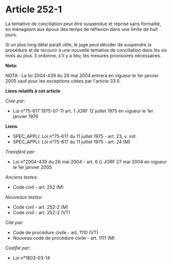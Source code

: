 # Article 252-1

La tentative de conciliation peut être suspendue et reprise sans formalité, en ménageant aux époux des temps de réflexion
dans une limite de huit jours.

Si un plus long délai paraît utile, le juge peut décider de suspendre la procédure et de recourir à une nouvelle tentative de
conciliation dans les six mois au plus. Il ordonne, s'il y a lieu, les mesures provisoires nécessaires.

**Nota:**

NOTA : La loi 2004-439 du 26 mai 2004 entrera en vigueur le 1er janvier 2005 sauf pour les exceptions citées par l'article 33
II.

**Liens relatifs à cet article**

_Créé par_:

  - Loi n°75-617 1975-07-11 art. 1 JORF 12 juillet 1975 en vigueur le 1er janvier 1976

**Liens**:

  - SPEC_APPLI: Loi n°75-617 du 11 juillet 1975 - art. 23, v. init.
  - SPEC_APPLI: Loi n°75-617 du 11 juillet 1975 - art. 24 (M)

_Transféré par_:

  - Loi n°2004-439 du 26 mai 2004 - art. 6 () JORF 27 mai 2004 en vigueur le 1er janvier 2005

_Anciens textes_:

  - Code civil - art. 252 (M)

_Nouveaux textes_:

  - Code civil - art. 252-2 (M)
  - Code civil - art. 252-2 (VT)

_Cité par_:

  - Code de procédure civile - art. 1110 (VT)
  - Nouveau code de procédure civile - art. 1111 (M)

_Codifié par_:

  - Loi n°1803-03-14
